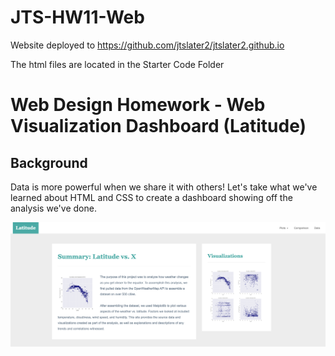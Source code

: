 # JTS-HW11-Web
Website deployed to https://github.com/jtslater2/jtslater2.github.io


The html files are located in the Starter Code Folder

# Web Design Homework - Web Visualization Dashboard (Latitude)

## Background

Data is more powerful when we share it with others! Let's take what we've learned about HTML and CSS to create a dashboard showing off the analysis we've done.

![Images/landingResize.png](Images/landingResize.png)
